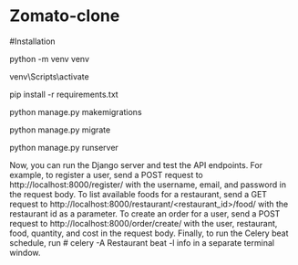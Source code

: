# Zomato-clone

#Installation

python -m venv venv

venv\Scripts\activate

pip install -r requirements.txt

python manage.py makemigrations

python manage.py migrate

python manage.py runserver


Now, you can run the Django server and test the API endpoints. For example, to register a user, send a POST request to http://localhost:8000/register/ with the username, email, and password in the request body. To list available foods for a restaurant, send a GET request to http://localhost:8000/restaurant/<restaurant_id>/food/ with the restaurant id as a parameter. To create an order for a user, send a POST request to http://localhost:8000/order/create/ with the user, restaurant, food, quantity, and cost in the request body.   Finally, to run the Celery beat schedule, run # celery -A Restaurant beat -l info in a separate terminal window.
